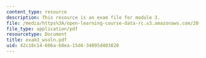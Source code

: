 ```yaml
---
content_type: resource
description: This resource is an exam file for module 3.
file: /media/https%3A/open-learning-course-data-rc.s3.amazonaws.com/20-181-computation-for-biological-engineers-fall-2006/42c18c14606ab8ea15d434095d403820_exam3_wsoln.pdf
file_type: application/pdf
resourcetype: Document
title: exam3_wsoln.pdf
uid: 42c18c14-606a-b8ea-15d4-34095d403820
---
```

